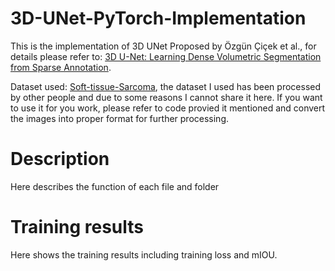 # 3D-UNet-PyTorch-Implementation
This is the implementation of 3D UNet Proposed by Özgün Çiçek et al., for details please refer to: [3D U-Net: Learning Dense Volumetric Segmentation from Sparse Annotation](https://arxiv.org/abs/1606.06650).

Dataset used: [Soft-tissue-Sarcoma](https://wiki.cancerimagingarchive.net/display/Public/Soft-tissue-Sarcoma), the dataset I used has been processed by other people and due to some reasons I cannot share it here. If you want to use it for you work, please refer to code provied it mentioned and convert the images into proper format for further processing.

# Description
Here describes the function of each file and folder

# Training results
Here shows the training results including training loss and mIOU.
